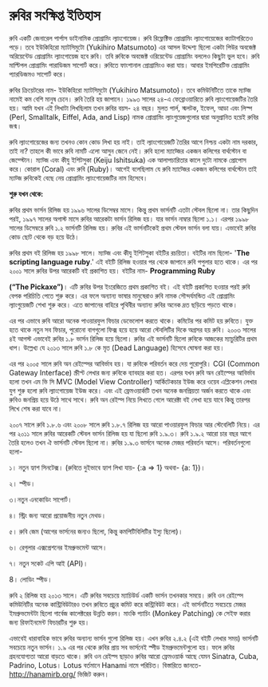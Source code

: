 # **রুবির সংক্ষিপ্ত ইতিহাস**

রুবি একটি জেনারেল পার্পাস ডাইনামিক প্রোগ্রামিং ল্যাংগোয়েজ। রুবি রিফ্লেক্টিভ প্রোগ্রামিং ল্যাংগোয়েজের ক্যাটাগরিতেও পড়ে। তবে ইউকিহিরো ম্যাটসিমুটো  \(Yukihiro Matsumoto\) এর আসল উদ্দেশ্য ছিলো একটা পিউর অবজেক্ট অরিয়েন্টেড প্রোগ্রামিং ল্যাংগোয়েজ হবে রুবি। তবি রুবিকে অবজেক্ট ওরিয়েন্টেড প্রোগ্রামিং বললেও কিছুটা ভুল হবে। রুবি মাল্টিপল প্রোগ্রামিং পারাডিজম সাপোর্ট করে। রুবিতে ফাংশানাল প্রোগ্রামিংও করা যায়। আবার ইমপিরেটিভ প্রোগ্রামিং প্যারডিজমও সাপোর্ট করে।

রুবির ক্রিয়েটরের নাম- ইউকিহিরো ম্যাটসিমুটো  \(Yukihiro Matsumoto\)। তবে কমিউনিটিতে তাকে ম্যাট্জ নামেই কম বেশি মানুষ চেনে। রুবি তৈরি হয় জাপানে।  ১৯৯৩ সালের ২৪-এ ফেব্রোওয়ারিতে রুবি ল্যাংগোয়েজটির তৈরি হয়।  আমি যখন এই লিখাটা লিখছিলাম তখন রুবির বয়স- ২৪ বছর।  মুলত পার্ল, স্মলটক, ইফেল, আডা এবং লিস্প \(Perl, Smalltalk, Eiffel, Ada, and Lisp\) নামক প্রোগ্রামিং ল্যাংগুয়েজগুলোর দ্বারা অনুপ্রানিত হয়েই রুবির জন্ম।

রুবি ল্যাংগোয়েজের জন্য তখনও কোন কোড লিখা হয় নাই। তাই ল্যাংগোয়েজটি তৈরির আগে নিশ্চয় একটা নাম দরকার, তাই না? তাহলে কী ভাবে রুবি নামটি এলো আসুন জেনে নেই। রুবি হলো ম্যাট্জের একজন কলিগের বার্থস্টোন বা জেম্স্টোন।  ম্যাট্জ এবং কীযু ইশিটসুকা \(Keiju Ishitsuka\) এক আলাপচারিতার কালে দুটো নামকে প্রোপোস করে। কোরাল \(Coral\) এবং রুবি \(Ruby\)। আগেই বলেছিলাম যে রুবি ম্যাট্জের একজন কলিগের বার্থস্টোন তাই ম্যাট্জ রুবিকেই বেছে নেয় প্রোগ্রামিং ল্যাংগোয়েজটির নাম হিসেবে।

**শুরু যখন থেকে:**

রুবির প্রথম ভার্সন রিলিজ হয় ১৯৯৬ সালের ডিসেম্বর মাসে। কিন্তু প্রথম ভার্সনটি এতটা স্টেবল ছিলো না। তার কিছুদিন পরই, ১৯৯৭ সালের অগাস্ট মাসে রুবির আরেকটা ভার্সন রিলিজ হয়। যার ভার্সন নাম্বার ছিলো ১.১। এরপর ১৯৯৮ সালের ডিসেম্বরে রুবি ১.২ ভার্সনটি রিলিজ হয়। রুবির এই ভার্সনটিকেই প্রথম স্টেবল ভার্সন বলা যায়। এভাবেই রুবির কোড ছোট থেকে বড় হয়ে উঠে।

রুবির প্রথম বই রিলিজ হয় ১৯৯৮ সালে। ম্যাট্জ এবং কীযু ইশিটসুকা বইটির রচয়িতা। বইটির নাম ছিলো- '**The scripting language ruby**.' এই বইটি রিলিজ হওয়ার পর থেকে জাপানে রুবি পপুলার হতে থাকে। এর পর ২০০১ সালে রুবির উপর আরেকটি বই প্রকাশিত হয়। বইটির নাম- **Programming Ruby**

**\(“The Pickaxe”\)**। এটি রুবির উপর ইংরেজিতে প্রথম প্রকাশিত বই। এই বইটি প্রকাশিত হওয়ার পরই রুবি বেপক পরিচিতি পেতে শুরু করে। এর ফলে অন্যান্য ভাষার মানুষেরাও রুবি নামক সৌন্দর্যমন্ডিত এই প্রোগ্রামিং ল্যাংগুয়েজটি শেখা শুরু করে। এতে জাপানের বাহিরে পৃথিবীর অন্যান্য রুবির অনেক দ্রত ছড়িয়ে পড়তে থাকে।

এর পর এভাবে রুবি আরো অনেক পাওয়ারফুল ফিচার ডেভেলোপ করতে থাকে। কমিটের পর কমিট হয় রুবিতে। যুক্ত হতে থাকে নতুন সব ফিচার, পুরোনো বাগগুলো ফিক্স হয়ে হয়ে আরো স্টেবলিটির দিকে অগ্রসর হয় রুবি। ২০০৩ সালের ৪ই আগস্ট এভাবেই রুবির ১.৮ ভার্সন রিলিজ হয়ে ছিলো। রুবির এই ভার্সনটি ছিলো রুবিকে আজকের ম্যাচুরিটির প্রথম ধাপ। উল্লেখ্য যে ২০১৩ সালে রুবি ১.৮ কে মৃত \(Dead Language\) হিসেবে ঘোষনা করা হয়।

এর পর ২০০৫ সালে রুবি অন রেইল্সের আবির্ভাব হয়। যা রুবিকে পরিবর্তন করে দেয় পুরোপুরি। CGI \(Common Gateway Interface\) স্ক্রীপ্ট লেখার জন্য রুবিকে ব্যাবহার করা হত। এরপর যখন রুবি অন রেইল্সের আবির্ভাব হলো তখন এম ভি সি MVC \(Model View Controller\) আর্কিটেকচার ইউজ করে ওয়েব এপ্লিকেশন লেখার যুগ শুরু হলো রুবি ল্যাংগোয়েজ ইউজ করে। এবং এই ফ্রেমওয়ার্কটি তখন অনেক জনপ্রিয়তা অর্জন করতে থাকে এবং রুবিও জনপ্রিয় হয়ে উঠে সাথে সাথে। রুবি অন রেইল্স নিয়ে লিখতে গেলে আরেক্টা বই লেখা হয়ে যাবে কিন্তু তারপর লিখে শেষ করা যাবে না।

২০০৭ সালে রুবি ১.৮.৬ এবং ২০০৮ সালে রুবি ১.৮.৭ রিলিজ হয় আরো পাওয়ারফুল ফিচার আর স্টেবেলিটি নিয়ে। এর পর ২০১১ সালে রুবির আরেকটি স্টেবল ভার্সন রিলিজ হয় যা ছিলো রুবি ১.৯.৩। রুবি ১.৯.২ আরো চার বছর আগে তৈরি হলেও তখন ঐ ভার্সনটি স্টেবল ছিলো না। রুবির ১.৯.৩ ভার্সনে অনেক মেজর পরিবর্তন আসে। পরিবর্তনগুলো হলো-

১। নতুন হ্যাশ সিনটেক্স। \(রুবিতে দুইভাবে হ্যাশ লিখা যায়- {:a =&gt; 1} অথবা- {a: 1}\)।

২। স্পীড।

৩।নতুন এনকোডিং সাপোর্ট।

৪। স্ট্রিং জন্য আরো প্রয়োজনীয় নতুন মেথড।

৫। রুবি জেম \(আগের ভার্সনের জন্যও ছিলো, কিন্তু কমপিটিবিলিটির ইস্যু ছিলো\)।

৬। রেগুলার এক্সপ্রেশনের ইমপ্রুভমেন্ট আসে।

৭। নতুন সকেট এপি আই \(API\)।

8। লোডিং স্পীড।

রুবি ২ রিলিজ হয় ২০১৩ সালে। এটি রুবির সবচেয়ে ম্যাচিউর্ড একটি ভার্সন তখনকার সময়ে। রুবি ওন রেইল্সে কমিউনিটির অনেক কান্ট্রিবিউটারও তখন রুবিতে প্রচুর কমিট করে কন্ট্রিবিউট করে। এই ভার্সনটিতে সবচেয়ে মেজর ইমপ্রুভমেন্টটা ছিলো গার্বেজ কালেক্টরের উন্নতি করন। মাংকি প্যাচিং \(Monkey Patching\) কে সেইফ করার জন্য রিফাইনমেন্ট ফিচারটির শুরু হয়।

এভাবেই ধারাবাহিক ভাবে রুবির অন্যান্য ভার্সন গুলো রিলিজ হয়। এখন রুবির ২.৪.২ \(এই বইটি লেখার সময়\) ভার্সনটি সবচেয়ে নতুন ভার্সন। ১.৯ এর পর থেকে রুবির প্রায় সব ভার্সনেই স্পীড ইমপ্রুভমেন্টগুলো হয়। ফলে রুবির গ্রহনযোগ্যতা আরো বাড়তে থাকে। রুবি ওন রেইল্স ছাড়াও রুবির আরো ফ্রেমওয়ার্ক আছে যেমন Sinatra, Cuba, Padrino, Lotus। Lotus বর্তমানে Hanami নামে পরিচিত। বিস্তারিতে জানতে- http://hanamirb.org/ ভিজিট করুন।

